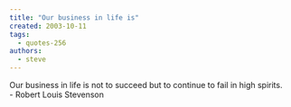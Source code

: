 ```yaml
---
title: "Our business in life is"
created: 2003-10-11
tags: 
  - quotes-256
authors: 
  - steve
---
```


Our business in life is not to succeed but to continue to fail in high spirits.  
\- Robert Louis Stevenson

